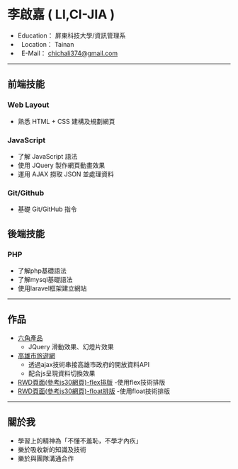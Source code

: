# 李啟嘉 ( LI,CI-JIA )

*   Education： 屏東科技大學/資訊管理系
*   Location： Tainan
*   E-Mail： chichali374@gmail.com


---
## 前端技能
### Web Layout
* 熟悉 HTML + CSS 建構及規劃網頁
### JavaScript
* 了解 JavaScript 語法
* 使用 JQuery 製作網頁動畫效果
* 運用 AJAX 撈取 JSON 並處理資料
### Git/Github
* 基礎 Git/GitHub 指令
## 後端技能
### PHP
* 了解php基礎語法
* 了解mysql基礎語法
* 使用laravel框架建立網站

---
## 作品
* [六角產品](https://gp355d.github.io/web/web.html "Title")
  - JQuery 滑動效果、幻燈片效果
* [高雄市旅遊網](https://gp355d.github.io/travel-web/ "Title")
  - 透過ajax技術串接高雄市政府的開放資料API
  - 配合js呈現資料切換效果
* [RWD頁面(參考js30網頁)-flex排版](https://codepen.io/leo365/pen/vzQgZa "Title")
  -使用flex技術排版
* [RWD頁面(參考js30網頁)-float排版](https://codepen.io/leo365/pen/BOGpRE "Title")
  -使用float技術排版
---
## 關於我
  * 學習上的精神為「不懂不羞恥，不學才內疚」
  * 樂於吸收新的知識及技術
  * 樂於與團隊溝通合作

